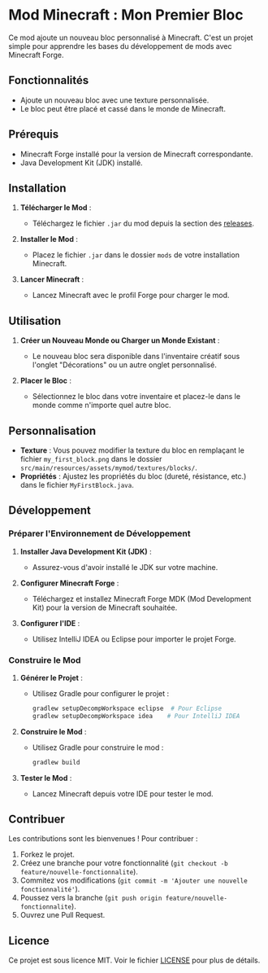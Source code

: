 
# Mod Minecraft : Mon Premier Bloc

Ce mod ajoute un nouveau bloc personnalisé à Minecraft. C'est un projet simple pour apprendre les bases du développement de mods avec Minecraft Forge.

## Fonctionnalités

- Ajoute un nouveau bloc avec une texture personnalisée.
- Le bloc peut être placé et cassé dans le monde de Minecraft.

## Prérequis

- Minecraft Forge installé pour la version de Minecraft correspondante.
- Java Development Kit (JDK) installé.

## Installation

1. **Télécharger le Mod** :
   - Téléchargez le fichier `.jar` du mod depuis la section des [releases](#).

2. **Installer le Mod** :
   - Placez le fichier `.jar` dans le dossier `mods` de votre installation Minecraft.

3. **Lancer Minecraft** :
   - Lancez Minecraft avec le profil Forge pour charger le mod.

## Utilisation

1. **Créer un Nouveau Monde ou Charger un Monde Existant** :
   - Le nouveau bloc sera disponible dans l'inventaire créatif sous l'onglet "Décorations" ou un autre onglet personnalisé.

2. **Placer le Bloc** :
   - Sélectionnez le bloc dans votre inventaire et placez-le dans le monde comme n'importe quel autre bloc.

## Personnalisation

- **Texture** : Vous pouvez modifier la texture du bloc en remplaçant le fichier `my_first_block.png` dans le dossier `src/main/resources/assets/mymod/textures/blocks/`.
- **Propriétés** : Ajustez les propriétés du bloc (dureté, résistance, etc.) dans le fichier `MyFirstBlock.java`.

## Développement

### Préparer l'Environnement de Développement

1. **Installer Java Development Kit (JDK)** :
   - Assurez-vous d'avoir installé le JDK sur votre machine.

2. **Configurer Minecraft Forge** :
   - Téléchargez et installez Minecraft Forge MDK (Mod Development Kit) pour la version de Minecraft souhaitée.

3. **Configurer l'IDE** :
   - Utilisez IntelliJ IDEA ou Eclipse pour importer le projet Forge.

### Construire le Mod

1. **Générer le Projet** :
   - Utilisez Gradle pour configurer le projet :
     ```bash
     gradlew setupDecompWorkspace eclipse  # Pour Eclipse
     gradlew setupDecompWorkspace idea    # Pour IntelliJ IDEA
     ```

2. **Construire le Mod** :
   - Utilisez Gradle pour construire le mod :
     ```bash
     gradlew build
     ```

3. **Tester le Mod** :
   - Lancez Minecraft depuis votre IDE pour tester le mod.

## Contribuer

Les contributions sont les bienvenues ! Pour contribuer :

1. Forkez le projet.
2. Créez une branche pour votre fonctionnalité (`git checkout -b feature/nouvelle-fonctionnalite`).
3. Commitez vos modifications (`git commit -m 'Ajouter une nouvelle fonctionnalité'`).
4. Poussez vers la branche (`git push origin feature/nouvelle-fonctionnalite`).
5. Ouvrez une Pull Request.

## Licence

Ce projet est sous licence MIT. Voir le fichier [LICENSE](LICENSE) pour plus de détails.


